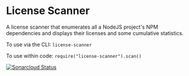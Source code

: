 # License Scanner
A license scanner that enumerates all a NodeJS project's NPM dependencies and displays their licenses and some cumulative statistics.

To use via the CLI: `license-scanner`

To use within code: `require("license-scanner").scan()`

[![Sonarcloud Status](https://sonarcloud.io/api/project_badges/measure?project=psmorrow_license-scanner&metric=alert_status)](https://sonarcloud.io/dashboard?id=psmorrow_license-scanner)
